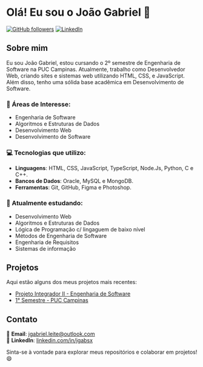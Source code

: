 # Olá! Eu sou o João Gabriel 👋

[![GitHub followers](https://img.shields.io/github/followers/jgabrieldsl?label=Follow&style=social)](https://github.com/jgabrieldsl)
[![LinkedIn](https://img.shields.io/badge/LinkedIn-Connect-blue)](https://www.linkedin.com/in/jgabsx/)

## Sobre mim

Eu sou João Gabriel, estou cursando o 2º semestre de Engenharia de Software na PUC Campinas. Atualmente, trabalho como Desenvolvedor Web, criando sites e sistemas web utilizando HTML, CSS, e JavaScript. Além disso, tenho uma sólida base acadêmica em Desenvolvimento de Software.

### 🎯 Áreas de Interesse:
- Engenharia de Software
- Algoritmos e Estruturas de Dados
- Desenvolvimento Web
- Desenvolvimento de Software

### 💻 Tecnologias que utilizo:
- **Linguagens**: HTML, CSS, JavaScript, TypeScript, Node.Js, Python, C e C++.
- **Bancos de Dados**: Oracle, MySQL e MongoDB.
- **Ferramentas**: Git, GitHub, Figma e Photoshop.

### 🌱 Atualmente estudando:
- Desenvolvimento Web
- Algoritmos e Estruturas de Dados
- Lógica de Programação c/ lingaguem de baixo nível
- Métodos de Engenharia de Software
- Engenharia de Requisitos
- Sistemas de informação

## Projetos

Aqui estão alguns dos meus projetos mais recentes:

- [Projeto Integrador II - Engenharia de Software](https://github.com/jgabrieldsl/Projeto-Integrador-II)
- [1° Semestre - PUC Campinas](https://github.com/jgabrieldsl/PUC-1-Semestre)

## Contato

📧 **Email**: [jgabriel.leite@outlook.com](mailto:jgabriel.leite@outlook.com)  
👔 **LinkedIn**: [linkedin.com/in/jgabsx](https://www.linkedin.com/in/jgabsx)

Sinta-se à vontade para explorar meus repositórios e colaborar em projetos! 😄
